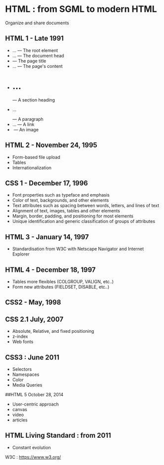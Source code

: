 # HTML : from SGML to modern HTML

Organize and share documents

## HTML 1 - Late 1991

- <html> … </html> — The root element
- <head> … </head> — The document head
- <title> … </title> — The page title
- <body> … </body> — The page's content
- <h1> … </h1> — A section heading
- <p> … </p> — A paragraph
- <a> … </a> — A link
- <img> — An image

## HTML 2 - November 24, 1995

- Form-based file upload
- Tables
- Internationalization


## CSS 1 - December 17, 1996

- Font properties such as typeface and emphasis
- Color of text, backgrounds, and other elements
- Text attributes such as spacing between words, letters, and lines of text
- Alignment of text, images, tables and other elements
- Margin, border, padding, and positioning for most elements
- Unique identification and generic classification of groups of attributes

## HTML 3 - January 14, 1997

- Standardisation from W3C with Netscape Navigator and Internet Explorer

## HTML 4 - December 18, 1997

- Tables more flexibles (COLGROUP, VALIGN, etc..)
- Form new attributes (FIELDSET, DISABLE, etc..)

## CSS2 - May, 1998
## CSS 2.1 July, 2007

- Absolute, Relative, and fixed positioning
- z-index
- Web fonts

## CSS3 : June 2011

- Selectors
- Namespaces
- Color
- Media Queries

##HTML 5  October 28, 2014

- User-centric approach
- canvas
- video
- articles

## HTML Living Standard : from 2011

- Constant evolution


W3C :  https://www.w3.org/
